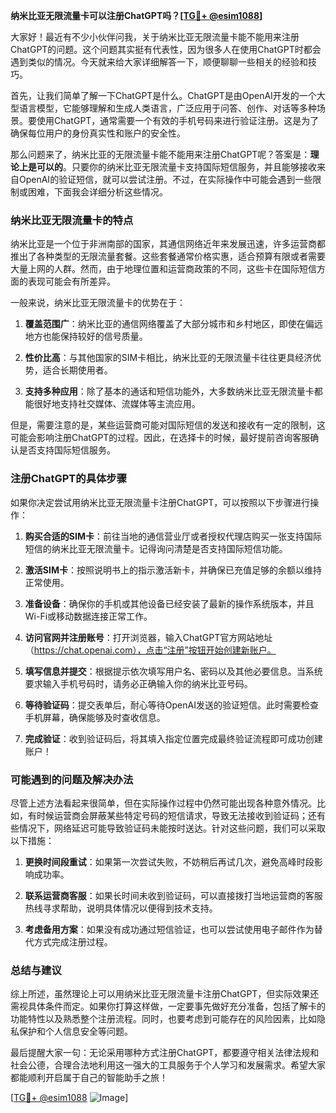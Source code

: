 **纳米比亚无限流量卡可以注册ChatGPT吗？[[TG💪+ @esim1088](https://t.me/s/esim1088)]**

大家好！最近有不少小伙伴问我，关于纳米比亚无限流量卡能不能用来注册ChatGPT的问题。这个问题其实挺有代表性，因为很多人在使用ChatGPT时都会遇到类似的情况。今天就来给大家详细解答一下，顺便聊聊一些相关的经验和技巧。

首先，让我们简单了解一下ChatGPT是什么。ChatGPT是由OpenAI开发的一个大型语言模型，它能够理解和生成人类语言，广泛应用于问答、创作、对话等多种场景。要使用ChatGPT，通常需要一个有效的手机号码来进行验证注册。这是为了确保每位用户的身份真实性和账户的安全性。

那么问题来了，纳米比亚的无限流量卡能不能用来注册ChatGPT呢？答案是：**理论上是可以的**。只要你的纳米比亚无限流量卡支持国际短信服务，并且能够接收来自OpenAI的验证短信，就可以尝试注册。不过，在实际操作中可能会遇到一些限制或困难，下面我会详细分析这些情况。

### 纳米比亚无限流量卡的特点

纳米比亚是一个位于非洲南部的国家，其通信网络近年来发展迅速，许多运营商都推出了各种类型的无限流量套餐。这些套餐通常价格实惠，适合预算有限或者需要大量上网的人群。然而，由于地理位置和运营商政策的不同，这些卡在国际短信方面的表现可能会有所差异。

一般来说，纳米比亚无限流量卡的优势在于：

1. **覆盖范围广**：纳米比亚的通信网络覆盖了大部分城市和乡村地区，即使在偏远地方也能保持较好的信号质量。
   
2. **性价比高**：与其他国家的SIM卡相比，纳米比亚的无限流量卡往往更具经济优势，适合长期使用者。

3. **支持多种应用**：除了基本的通话和短信功能外，大多数纳米比亚无限流量卡都能很好地支持社交媒体、流媒体等主流应用。

但是，需要注意的是，某些运营商可能对国际短信的发送和接收有一定的限制，这可能会影响注册ChatGPT的过程。因此，在选择卡的时候，最好提前咨询客服确认是否支持国际短信服务。

### 注册ChatGPT的具体步骤

如果你决定尝试用纳米比亚无限流量卡注册ChatGPT，可以按照以下步骤进行操作：

1. **购买合适的SIM卡**：前往当地的通信营业厅或者授权代理店购买一张支持国际短信的纳米比亚无限流量卡。记得询问清楚是否支持国际短信功能。

2. **激活SIM卡**：按照说明书上的指示激活新卡，并确保已充值足够的余额以维持正常使用。

3. **准备设备**：确保你的手机或其他设备已经安装了最新的操作系统版本，并且Wi-Fi或移动数据连接正常工作。

4. **访问官网并注册账号**：打开浏览器，输入ChatGPT官方网站地址（https://chat.openai.com），点击“注册”按钮开始创建新账户。

5. **填写信息并提交**：根据提示依次填写用户名、密码以及其他必要信息。当系统要求输入手机号码时，请务必正确输入你的纳米比亚号码。

6. **等待验证码**：提交表单后，耐心等待OpenAI发送的验证短信。此时需要检查手机屏幕，确保能够及时查收信息。

7. **完成验证**：收到验证码后，将其填入指定位置完成最终验证流程即可成功创建账户！

### 可能遇到的问题及解决办法

尽管上述方法看起来很简单，但在实际操作过程中仍然可能出现各种意外情况。比如，有时候运营商会屏蔽某些特定号码的短信请求，导致无法接收到验证码；还有些情况下，网络延迟可能导致验证码未能按时送达。针对这些问题，我们可以采取以下措施：

1. **更换时间段重试**：如果第一次尝试失败，不妨稍后再试几次，避免高峰时段影响成功率。

2. **联系运营商客服**：如果长时间未收到验证码，可以直接拨打当地运营商的客服热线寻求帮助，说明具体情况以便得到技术支持。

3. **考虑备用方案**：如果没有成功通过短信验证，也可以尝试使用电子邮件作为替代方式完成注册过程。

### 总结与建议

综上所述，虽然理论上可以用纳米比亚无限流量卡注册ChatGPT，但实际效果还需视具体条件而定。如果你打算这样做，一定要事先做好充分准备，包括了解卡的功能特性以及熟悉整个注册流程。同时，也要考虑到可能存在的风险因素，比如隐私保护和个人信息安全等问题。

最后提醒大家一句：无论采用哪种方式注册ChatGPT，都要遵守相关法律法规和社会公德，合理合法地利用这一强大的工具服务于个人学习和发展需求。希望大家都能顺利开启属于自己的智能助手之旅！

[[TG💪+ @esim1088](https://t.me/s/esim1088) ![Image](https://i.postimg.cc/4NQfJmqS/Snipaste-2025-05-13-00-14-12.png)]